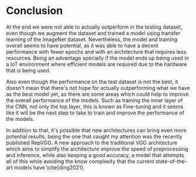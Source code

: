 # Conclusion

<!-- Summarize your key findings. Include important conclusions that can be drawn and further implications for the field. Discuss the benefits or shortcomings of your work and suggest future areas for research. -->

At the end we were not able to actually outperform in the testing dataset, even though we augment the dataset and trained a model using transfer learning of the ImageNet dataset. Nevertheless, the model and training overall seems to have potential, as it was able to have a decent performance with fewer epochs and with an architecture that requires less resources. Being an advantage specially if the model ends up being used in a IoT environment where efficient models are required due to the hardware that is being used.

Also even though the performance on the test dataset is not the best, it doesn't mean that there's not hope for actually outperforming what we have as the best model yet, as there are some areas which could help to improve the overall performance of the models. Such as training the inner layer of the CNN, not only the top layer, this is known as Fine-tuning and it seems like it will be the next step to take to train and improve the performance of the models.

In addition to that, it's possible that new architectures can bring even more potential results, being the one that caught my attention was the recently published RepVGG. A new approach to the traditional VGG architecture which aims to simplify the architecture improve the speed of preprocessing and inference, while also keeping a good accuracy, a model that attempts all of this while avoiding the know complexity that the current state-of-the-art models have \cite{ding2021}.
